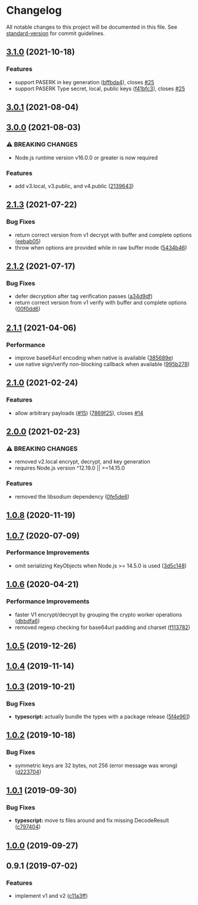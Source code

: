 # Changelog

All notable changes to this project will be documented in this file. See [standard-version](https://github.com/conventional-changelog/standard-version) for commit guidelines.

## [3.1.0](https://github.com/panva/paseto/compare/v3.0.1...v3.1.0) (2021-10-18)


### Features

* support PASERK in key generation ([bffbda4](https://github.com/panva/paseto/commit/bffbda4591ade9e1813c10f5279771c5e611ae81)), closes [#25](https://github.com/panva/paseto/issues/25)
* support PASERK Type secret, local, public keys ([f41bfc3](https://github.com/panva/paseto/commit/f41bfc3835082a7802dde3ec6f1d64190309e213)), closes [#25](https://github.com/panva/paseto/issues/25)

## [3.0.1](https://github.com/panva/paseto/compare/v3.0.0...v3.0.1) (2021-08-04)

## [3.0.0](https://github.com/panva/paseto/compare/v2.1.3...v3.0.0) (2021-08-03)


### ⚠ BREAKING CHANGES

* Node.js runtime version v16.0.0 or greater is now required

### Features

* add v3.local, v3.public, and v4.public ([2139643](https://github.com/panva/paseto/commit/2139643b74ff602081c168f713c28f17ae58d9d7))

## [2.1.3](https://github.com/panva/paseto/compare/v2.1.2...v2.1.3) (2021-07-22)


### Bug Fixes

* return correct version from v1 decrypt with buffer and complete options ([eebab05](https://github.com/panva/paseto/commit/eebab0554797ab8e7c186bb595ce2e226b4d7374))
* throw when options are provided while in raw buffer mode ([5434b46](https://github.com/panva/paseto/commit/5434b4671e50383c76fdbb0d8ffb52da40227d4c))

## [2.1.2](https://github.com/panva/paseto/compare/v2.1.1...v2.1.2) (2021-07-17)


### Bug Fixes

* defer decryption after tag verification passes ([a34d9df](https://github.com/panva/paseto/commit/a34d9df4f670c11d46c0fc3458f09f14bfd560e1))
* return correct version from v1 verify with buffer and complete options ([00f0dd6](https://github.com/panva/paseto/commit/00f0dd6e526bda945934e4a00f2f586b57e12900))

## [2.1.1](https://github.com/panva/paseto/compare/v2.1.0...v2.1.1) (2021-04-06)


### Performance

* improve base64url encoding when native is available ([385689e](https://github.com/panva/paseto/commit/385689ef54390e9f8cbb72af21cac6350e996f72))
* use native sign/verify non-blocking callback when available ([995b278](https://github.com/panva/paseto/commit/995b2780556f4843c655117205d7454f9086eef4))

## [2.1.0](https://github.com/panva/paseto/compare/v2.0.0...v2.1.0) (2021-02-24)


### Features

* allow arbitrary payloads ([#15](https://github.com/panva/paseto/issues/15)) ([7869f25](https://github.com/panva/paseto/commit/7869f2516dc745228e9bfd7351f3df62710813b0)), closes [#14](https://github.com/panva/paseto/issues/14)

## [2.0.0](https://github.com/panva/paseto/compare/v1.0.8...v2.0.0) (2021-02-23)


### ⚠ BREAKING CHANGES

* removed v2.local encrypt, decrypt, and key generation
* requires Node.js version ^12.19.0 || >=14.15.0

### Features

* removed the libsodium dependency ([0fe5de6](https://github.com/panva/paseto/commit/0fe5de69925ed2c98e1d6527da9a3ac961349145))

## [1.0.8](https://github.com/panva/paseto/compare/v1.0.7...v1.0.8) (2020-11-19)

## [1.0.7](https://github.com/panva/paseto/compare/v1.0.6...v1.0.7) (2020-07-09)


### Performance Improvements

* omit serializing KeyObjects when Node.js >= 14.5.0 is used ([3d5c148](https://github.com/panva/paseto/commit/3d5c1487df714a0bf62a4fc5f89d280a8c649f09))



## [1.0.6](https://github.com/panva/paseto/compare/v1.0.5...v1.0.6) (2020-04-21)


### Performance Improvements

* faster V1 encrypt/decrypt by grouping the crypto worker operations ([dbbdfa6](https://github.com/panva/paseto/commit/dbbdfa631a5afe1fa4790d681e382bb2ad44d46c))
* removed regexp checking for base64url padding and charset ([f113782](https://github.com/panva/paseto/commit/f113782092d56cb122a94556e8b5214f3cc361b4))



## [1.0.5](https://github.com/panva/paseto/compare/v1.0.4...v1.0.5) (2019-12-26)



## [1.0.4](https://github.com/panva/paseto/compare/v1.0.3...v1.0.4) (2019-11-14)



## [1.0.3](https://github.com/panva/paseto/compare/v1.0.2...v1.0.3) (2019-10-21)


### Bug Fixes

* **typescript:** actually bundle the types with a package release ([5f4e961](https://github.com/panva/paseto/commit/5f4e961f954e6181c79abf20f5b69d2cfd675a33))

## [1.0.2](https://github.com/panva/paseto/compare/v1.0.1...v1.0.2) (2019-10-18)


### Bug Fixes

* symmetric keys are 32 bytes, not 256 (error message was wrong) ([d223704](https://github.com/panva/paseto/commit/d223704))



## [1.0.1](https://github.com/panva/paseto/compare/v1.0.0...v1.0.1) (2019-09-30)


### Bug Fixes

* **typescript:** move ts files around and fix missing DecodeResult ([c797404](https://github.com/panva/paseto/commit/c797404))



## [1.0.0](https://github.com/panva/paseto/compare/v0.9.1...v1.0.0) (2019-09-27)



## 0.9.1 (2019-07-02)


### Features

* implement v1 and v2 ([c11a3ff](https://github.com/panva/paseto/commit/c11a3ff))

